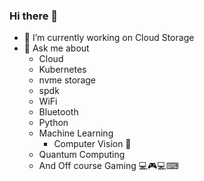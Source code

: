 ### Hi there 👋
- 🔭 I’m currently working on Cloud Storage
- 💬 Ask me about
  - Cloud
  - Kubernetes
  - nvme storage
  - spdk
  - WiFi
  - Bluetooth
  - Python
  - Machine Learning
    - Computer Vision 👀
  - Quantum Computing
  - And Off course Gaming 💻🎮💻⌨

<!--
**ShashwatHiregoudar/ShashwatHiregoudar** is a ✨ _special_ ✨ repository because its `README.md` (this file) appears on your GitHub profile.

Here are some ideas to get you started:


- 🌱 I’m currently learning ...
- 👯 I’m looking to collaborate on ...
- 🤔 I’m looking for help with ...
- 💬 Ask me about ...
- 📫 How to reach me: ...
- 😄 Pronouns: ...
- ⚡ Fun fact: ...
-->
